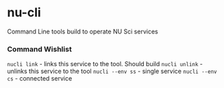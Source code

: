 # nu-cli
Command Line tools build to operate NU Sci services

### Command Wishlist

`nucli link` - links this service to the tool. Should build 
`nucli unlink` - unlinks this service to the tool
`nucli --env ss` - single service
`nucli --env cs` - connected service
